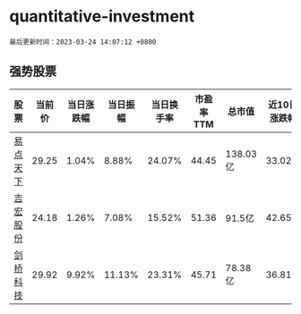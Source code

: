 # quantitative-investment

`最后更新时间：2023-03-24 14:07:12 +0800`

## 强势股票

|股票|当前价|当日涨跌幅|当日振幅|当日换手率|市盈率TTM|总市值|近10日涨跌幅|
|----|----|----|----|----|----|----|----|
|[易点天下](https://xueqiu.com/S/SZ301171)|29.25|1.04%|8.88%|24.07%|44.45|138.03亿|33.02%|
|[吉宏股份](https://xueqiu.com/S/SZ002803)|24.18|1.26%|7.08%|15.52%|51.36|91.5亿|42.65%|
|[剑桥科技](https://xueqiu.com/S/SH603083)|29.92|9.92%|11.13%|23.31%|45.71|78.38亿|36.81%|
